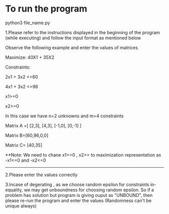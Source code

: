 # To run the program
python3 file_name.py

1.Please refer to the instructions displayed in the beginning of the program (while executing) and follow the input format as mentioned below

Observe the following example and enter the values of matrices

Maximize: 40X1 + 35X2

Constraints:

2x1 + 3x2 <=60 

4x1 + 3x2 <=96

x1>=0

x2>=0



In this case we have n=2 unknowns and m=4 constraints

Matrix A =[
		 [2,3],
		[4,3],
		[-1,0],
		[0,-1]
		]

Matrix B=[60,96,0,0]


Matrix C= [40,35]

**Note: We need to chane x1>=0 , x2>= to maximization representation as -x1<=0 and -x2<=0
*****************************************************************************************


2.Please enter the values correctly

3.Incase of degerating , as we choose random epsilon for constraints in-equality, we may get unboundness for choosing random epsilon. So if a problem has solution but
  program is giving ouput as "UNBOUND", then please re-run the program and enter the values (Randomness can't be unique always)
